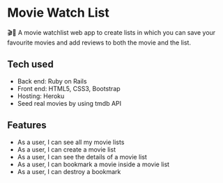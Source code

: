 # Movie Watch List

🎬🍿 A movie watchlist web app to create lists in which you can save your favourite movies and add reviews to both the movie and the list.

## Tech used
* Back end: Ruby on Rails
* Front end: HTML5, CSS3, Bootstrap
* Hosting: Heroku
* Seed real movies by using tmdb API

## Features 
* As a user, I can see all my movie lists
* As a user, I can create a movie list
* As a user, I can see the details of a movie list
* As a user, I can bookmark a movie inside a movie list
* As a user, I can destroy a bookmark

